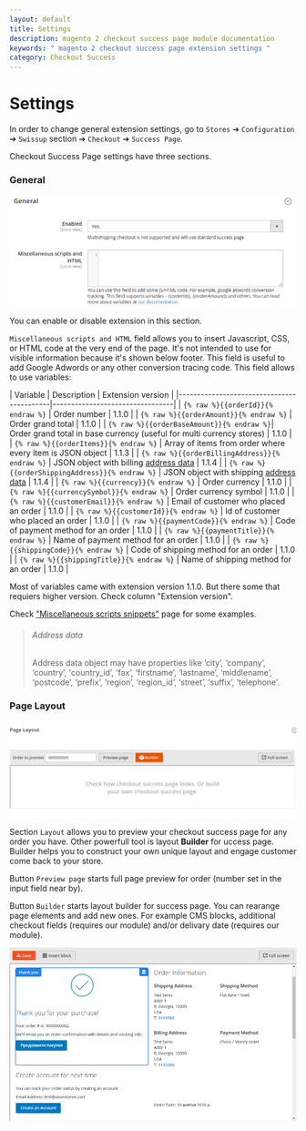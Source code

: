 ```yaml
---
layout: default
title: Settings
description: magento 2 checkout success page module documentation
keywords: " magento 2 checkout success page extension settings "
category: Checkout Success
---
```


# Settings

In order to change general extension settings, go to `Stores` ➔ `Configuration`
➔ `Swissup` section ➔ `Checkout` ➔ `Success Page`.

Checkout Success Page settings have three sections.

### General

![Checkout Success system config general](/images/m2/checkout-success/settings-general.png)

You can enable or disable extension in this section.

`Miscellaneous scripts and HTML` field allows you to insert Javascript, CSS, or HTML
code at the very end of the page. It's not intended to use for visible information
because it's shown below footer. This field is useful to add Google Adwords or
any other conversion tracing code. This field allows to use variables:

| Variable                                  | Description                     | Extension version |
|-------------------------------------------|---------------------------------|
| `{% raw %}{{orderId}}{% endraw %}`        | Order number                    | 1.1.0 |
| `{% raw %}{{orderAmount}}{% endraw %}`    | Order grand total               | 1.1.0 |
| `{% raw %}{{orderBaseAmount}}{% endraw %}`| Order grand total in base currency (useful for multi currency stores) | 1.1.0 |
| `{% raw %}{{orderItems}}{% endraw %}`     | Array of items from order where every item is JSON object | 1.1.3 |
| `{% raw %}{{orderBillingAddress}}{% endraw %}` | JSON object with billing [address data](#address-data)  | 1.1.4 |
| `{% raw %}{{orderShippingAddress}}{% endraw %}` | JSON object with shipping [address data](#address-data) | 1.1.4 |
| `{% raw %}{{currency}}{% endraw %}`       | Order currency                  | 1.1.0 |
| `{% raw %}{{currencySymbol}}{% endraw %}` | Order currency symbol           | 1.1.0 |
| `{% raw %}{{customerEmail}}{% endraw %}`  | Email of customer who placed an order | 1.1.0 |
| `{% raw %}{{customerId}}{% endraw %}`     | Id of customer who placed an order | 1.1.0 |
| `{% raw %}{{paymentCode}}{% endraw %}`    | Code of payment method for an order | 1.1.0 |
| `{% raw %}{{paymentTitle}}{% endraw %}`   | Name of payment method for an order | 1.1.0 |
| `{% raw %}{{shippingCode}}{% endraw %}`   | Code of shipping method for an order | 1.1.0 |
| `{% raw %}{{shippingTitle}}{% endraw %}`  | Name of shipping method for an order | 1.1.0 |

Most of variables came with extension version 1.1.0. But there some that requiers higher version. Check column "Extension version".

Check ["Miscellaneous scripts snippets"](../miscellaneous-scripts-snippets/) page for some examples.

> ###### Address data
> Address data object may have properties like ‘city’, ‘company’, ‘country’, 'country_id’, ‘fax’, ‘firstname’, ‘lastname’, ‘middlename’, ‘postcode’, ‘prefix’, ‘region’, ‘region_id’, ‘street’, ‘suffix’, ‘telephone’.

### Page Layout

![Checkout Success system config layout](/images/m2/checkout-success/settings-layout-2.0.png)

Section `Layout` allows you to preview your checkout success page for any order you have. Other powerfull tool is layout **Builder** for uccess page. Builder helps you to construct your own unique layout and engage customer come back to your store.

Button `Preview page` starts full page preview for order (number set in the input field near by).

Button `Builder` starts layout builder for success page. You can rearange page elements and add new ones. For example CMS blocks,  additional checkout fields (requires our module) and/or  delivary date (requires our module).

![Layout builder](/images/m2/checkout-success/settings-layout-2.0--builder.png)
